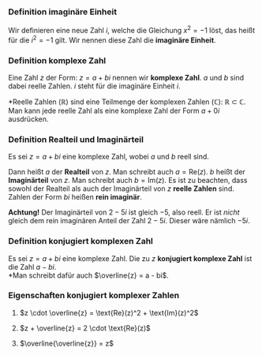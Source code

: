 ### Definition imaginäre Einheit
Wir definieren eine neue Zahl $i$, welche die Gleichung $x^2 = -1$ löst, das heißt für die $i^2 = -1$ gilt. Wir nennen diese Zahl die **imaginäre Einheit**.

### Definition komplexe Zahl
Eine Zahl $z$ der Form: $z = a + bi$
nennen wir **komplexe Zahl**. $a$ und $b$ sind dabei reelle Zahlen. $i$ steht für die imaginäre Einheit $i$.


*Reelle Zahlen (ℝ) sind eine Teilmenge der komplexen Zahlen (ℂ): ℝ ⊂ ℂ. Man kann jede reelle Zahl als eine komplexe Zahl der Form $a + 0i$ ausdrücken.


### Definition Realteil und Imaginärteil
Es sei $z = a + bi$ eine komplexe Zahl, wobei $a$ und $b$ reell sind.

Dann heißt $a$ der **Realteil** von $z$. Man schreibt auch $a = \mathrm{Re}(z)$.
$b$ heißt der **Imaginärteil** von $z$. Man schreibt auch $b = \mathrm{Im}(z)$.
Es ist zu beachten, dass sowohl der Realteil als auch der Imaginärteil von $z$ **reelle Zahlen** sind. Zahlen der Form $bi$ heißen **rein imaginär**.

**Achtung!** Der Imaginärteil von $2 - 5i$ ist gleich $-5$, also reell. Er ist *nicht* gleich dem rein imaginären Anteil der Zahl $2 - 5i$. Dieser wäre nämlich $-5i$.

### Definition konjugiert komplexen Zahl
Es sei $z = a + bi$ eine komplexe Zahl. Die zu $z$ **konjugiert komplexe Zahl** ist die Zahl $a - bi$.  
*Man schreibt dafür auch $\overline{z} = a - bi$.  

### Eigenschaften konjugiert komplexer Zahlen
1) $z \cdot \overline{z} = \text{Re}(z)^2 + \text{Im}(z)^2$

2) $z + \overline{z} = 2 \cdot \text{Re}(z)$

3) $\overline{\overline{z}} = z$
